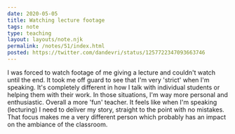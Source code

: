 ```yaml
---
date: 2020-05-05
title: Watching lecture footage
tags: note
type: teaching
layout: layouts/note.njk
permalink: /notes/51/index.html
posted: https://twitter.com/dandevri/status/1257722347093663746
---
```


I was forced to watch footage of me giving a lecture and couldn't watch until the end. It took me off guard to see that I'm very 'strict' when I'm speaking. It's completely different in how I talk with individual students or helping them with their work. In those situations, I'm way more personal and enthusiastic. Overall a more 'fun' teacher. It feels like when I'm speaking (lecturing) I need to deliver my story, straight to the point with no mistakes. That focus makes me a very different person which probably has an impact on the ambiance of the classroom.
